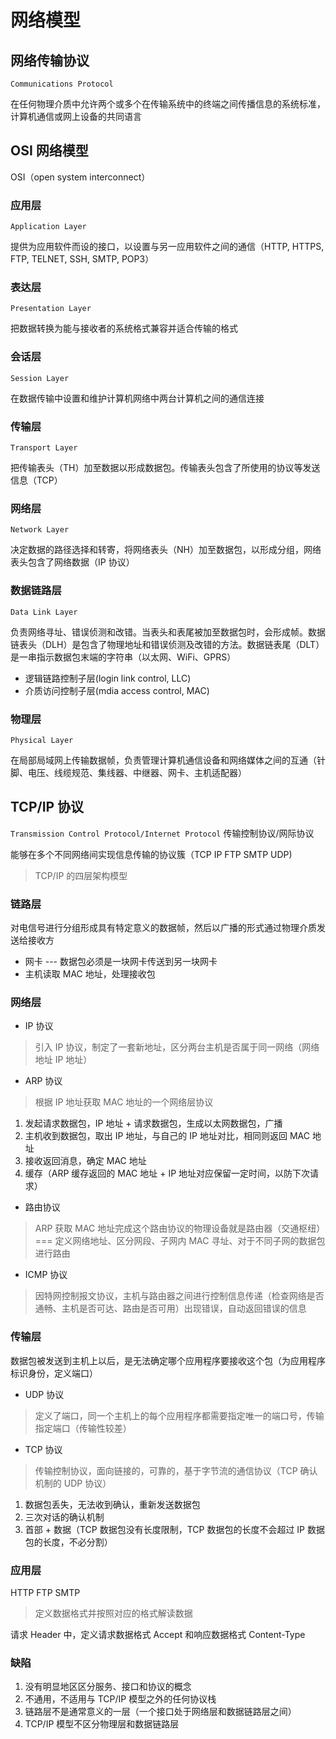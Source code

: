 # 网络模型

## 网络传输协议

`Communications Protocol`

在任何物理介质中允许两个或多个在传输系统中的终端之间传播信息的系统标准，计算机通信或网上设备的共同语言

## OSI 网络模型

OSI（open system interconnect）

### 应用层

`Application Layer`

提供为应用软件而设的接口，以设置与另一应用软件之间的通信（HTTP, HTTPS, FTP, TELNET, SSH, SMTP, POP3）

### 表达层

`Presentation Layer`

把数据转换为能与接收者的系统格式兼容并适合传输的格式

### 会话层

`Session Layer`

在数据传输中设置和维护计算机网络中两台计算机之间的通信连接

### 传输层

`Transport Layer`

把传输表头（TH）加至数据以形成数据包。传输表头包含了所使用的协议等发送信息（TCP）

### 网络层

`Network Layer`

决定数据的路径选择和转寄，将网络表头（NH）加至数据包，以形成分组，网络表头包含了网络数据（IP 协议）

### 数据链路层

`Data Link Layer`

负责网络寻址、错误侦测和改错。当表头和表尾被加至数据包时，会形成帧。数据链表头（DLH）是包含了物理地址和错误侦测及改错的方法。数据链表尾（DLT）是一串指示数据包末端的字符串（以太网、WiFi、GPRS）

- 逻辑链路控制子层(login link control, LLC)
- 介质访问控制子层(mdia access control, MAC)

### 物理层

`Physical Layer`

在局部局域网上传输数据帧，负责管理计算机通信设备和网络媒体之间的互通（针脚、电压、线缆规范、集线器、中继器、网卡、主机适配器）

## TCP/IP 协议

`Transmission Control Protocol/Internet Protocol` 传输控制协议/网际协议

能够在多个不同网络间实现信息传输的协议簇（TCP IP FTP SMTP UDP)

> TCP/IP 的四层架构模型

### 链路层

对电信号进行分组形成具有特定意义的数据帧，然后以广播的形式通过物理介质发送给接收方

- 网卡 --- 数据包必须是一块网卡传送到另一块网卡
- 主机读取 MAC 地址，处理接收包

### 网络层

- IP 协议

> 引入 IP 协议，制定了一套新地址，区分两台主机是否属于同一网络（网络地址 IP 地址）

- ARP 协议

> 根据 IP 地址获取 MAC 地址的一个网络层协议

1. 发起请求数据包，IP 地址 + 请求数据包，生成以太网数据包，广播
2. 主机收到数据包，取出 IP 地址，与自己的 IP 地址对比，相同则返回 MAC 地址
3. 接收返回消息，确定 MAC 地址
4. 缓存（ARP 缓存返回的 MAC 地址 + IP 地址对应保留一定时间，以防下次请求）

- 路由协议

> ARP 获取 MAC 地址完成这个路由协议的物理设备就是路由器（交通枢纽）=== 定义网络地址、区分网段、子网内 MAC 寻址、对于不同子网的数据包进行路由

- ICMP 协议

> 因特网控制报文协议，主机与路由器之间进行控制信息传递（检查网络是否通畅、主机是否可达、路由是否可用）出现错误，自动返回错误的信息

### 传输层

数据包被发送到主机上以后，是无法确定哪个应用程序要接收这个包（为应用程序标识身份，定义端口）

- UDP 协议

> 定义了端口，同一个主机上的每个应用程序都需要指定唯一的端口号，传输指定端口（传输性较差）

- TCP 协议

> 传输控制协议，面向链接的，可靠的，基于字节流的通信协议（TCP 确认机制的 UDP 协议）

1. 数据包丢失，无法收到确认，重新发送数据包
2. 三次对话的确认机制
3. 首部 + 数据（TCP 数据包没有长度限制，TCP 数据包的长度不会超过 IP 数据包的长度，不必分割）

### 应用层

HTTP FTP SMTP

> 定义数据格式并按照对应的格式解读数据

请求 Header 中，定义请求数据格式 Accept 和响应数据格式 Content-Type

### 缺陷

1. 没有明显地区区分服务、接口和协议的概念
2. 不通用，不适用与 TCP/IP 模型之外的任何协议栈
3. 链路层不是通常意义的一层（一个接口处于网络层和数据链路层之间）
4. TCP/IP 模型不区分物理层和数据链路层
